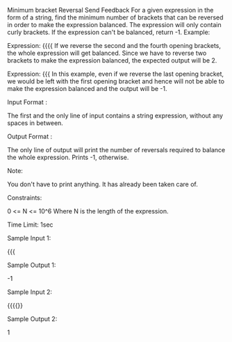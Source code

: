  Minimum bracket Reversal
Send Feedback
For a given expression in the form of a string, find the minimum number of brackets that can be reversed in order to make the expression balanced. The expression will only contain curly brackets.
If the expression can't be balanced, return -1.
Example:

Expression: {{{{
If we reverse the second and the fourth opening brackets, the whole expression will get balanced. Since we have to reverse two brackets to make the expression balanced, the expected output will be 2.

Expression: {{{
In this example, even if we reverse the last opening bracket, we would be left with the first opening bracket and hence will not be able to make the expression balanced and the output will be -1.

Input Format :

The first and the only line of input contains a string expression, without any spaces in between.

Output Format :

The only line of output will print the number of reversals required to balance the whole expression. Prints -1, otherwise.

Note:

You don't have to print anything. It has already been taken care of.

Constraints:

0 <= N <= 10^6
Where N is the length of the expression.

Time Limit: 1sec

Sample Input 1:

{{{

Sample Output 1:

-1

Sample Input 2:

{{{{}}

Sample Output 2:

1

